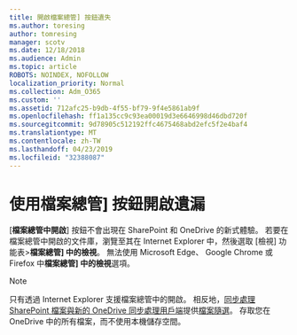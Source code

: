 ```yaml
---
title: 開啟檔案總管] 按鈕遺失
ms.author: toresing
author: tomresing
manager: scotv
ms.date: 12/18/2018
ms.audience: Admin
ms.topic: article
ROBOTS: NOINDEX, NOFOLLOW
localization_priority: Normal
ms.collection: Adm_O365
ms.custom: ''
ms.assetid: 712afc25-b9db-4f55-bf79-9f4e5861ab9f
ms.openlocfilehash: ff1a135cc9c93ea00019d3e6646998d46dbd720f
ms.sourcegitcommit: 9d78905c512192ffc4675468abd2efc5f2e4baf4
ms.translationtype: MT
ms.contentlocale: zh-TW
ms.lasthandoff: 04/23/2019
ms.locfileid: "32388087"
---
```

# <a name="the-open-with-explorer-button-is-missing"></a>使用檔案總管] 按鈕開啟遺漏

[**檔案總管中開啟**] 按鈕不會出現在 SharePoint 和 OneDrive 的新式體驗。 若要在檔案總管中開啟的文件庫，瀏覽至其在 Internet Explorer 中，然後選取 [檢視] 功能表\>**檔案總管] 中的檢視**。 無法使用 Microsoft Edge、 Google Chrome 或 Firefox 中**檔案總管] 中的檢視**選項。 
  
> [!NOTE]
> 只有透過 Internet Explorer 支援檔案總管中的開啟。 相反地，[同步處理 SharePoint 檔案與新的 OneDrive 同步處理用戶端](https://support.office.com/article/6de9ede8-5b6e-4503-80b2-6190f3354a88.aspx)提供[檔案隨選](https://support.office.com/article/0e6860d3-d9f3-4971-b321-7092438fb38e.aspx)。 存取您在 OneDrive 中的所有檔案，而不使用本機儲存空間。 
  

